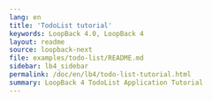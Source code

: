 ```yaml
---
lang: en
title: 'TodoList tutorial'
keywords: LoopBack 4.0, LoopBack 4
layout: readme
source: loopback-next
file: examples/todo-list/README.md
sidebar: lb4_sidebar
permalink: /doc/en/lb4/todo-list-tutorial.html
summary: LoopBack 4 TodoList Application Tutorial
---
```

